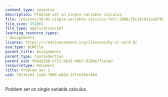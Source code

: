 ```yaml
---
content_type: resource
description: Problem set on single variable calculus.
file: /courses/18-01-single-variable-calculus-fall-2006/76c14c031a187866e85422fc6f0ef464_ps1.pdf
file_size: 152861
file_type: application/pdf
learning_resource_types:
- Assignments
license: https://creativecommons.org/licenses/by-nc-sa/4.0/
ocw_type: OCWFile
parent_title: Assignments
parent_type: CourseSection
parent_uid: 5b8a52b8-e712-bb23-4bb7-9190e7f1e1ad
resourcetype: Document
title: Problem Set 1
uid: 76c14c03-1a18-7866-e854-22fc6f0ef464
---
```

Problem set on single variable calculus.
